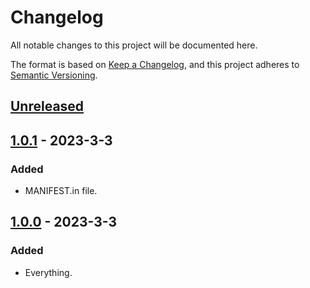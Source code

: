 # Changelog

All notable changes to this project will be documented here.

The format is based on [Keep a Changelog](https://keepachangelog.com/en/1.0.0/),
and this project adheres to [Semantic Versioning](https://semver.org/spec/v2.0.0.html).

## [Unreleased]

## [1.0.1] - 2023-3-3

### Added

- MANIFEST.in file.

## [1.0.0] - 2023-3-3

### Added

- Everything.

[Unreleased]: https://github.com/duhby/elommr/compare/v1.0.1...master
[1.0.1]: https://github.com/duhby/elommr/releases/tag/v1.0.1
[1.0.0]: https://github.com/duhby/elommr/releases/tag/v1.0.0
